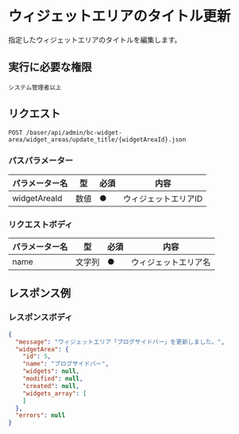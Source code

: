 # ウィジェットエリアのタイトル更新

指定したウィジェットエリアのタイトルを編集します。

## 実行に必要な権限

```
システム管理者以上
```

## リクエスト
```
POST /baser/api/admin/bc-widget-area/widget_areas/update_title/{widgetAreaId}.json
```

### パスパラメーター

| パラメーター名   | 型   | 必須  | 内容        |
|-----------|-----|-----|-----------|
| widgetAreaId   | 数値  | ●   |  ウィジェットエリアID       |

### リクエストボディ

| パラメーター名   | 型   | 必須  | 内容        |
|-----------|-----|-----|-----------|
| name   | 文字列  | ●   | ウィジェットエリア名       |

## レスポンス例

### レスポンスボディ

```json
{
  "message": "ウィジェットエリア「ブログサイドバー」を更新しました。",
  "widgetArea": {
    "id": 5,
    "name": "ブログサイドバー",
    "widgets": null,
    "modified": null,
    "created": null,
    "widgets_array": [
    ]
  },
  "errors": null
}
```
